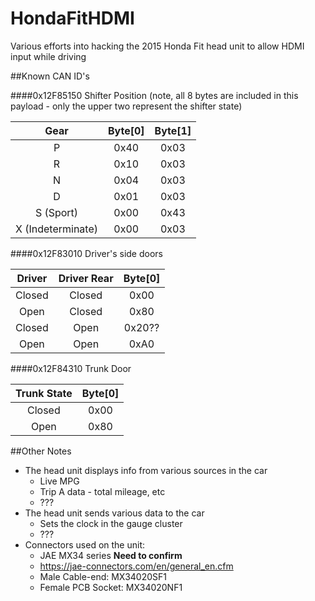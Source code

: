 # HondaFitHDMI
Various efforts into hacking the 2015 Honda Fit head unit to allow HDMI input while driving

##Known CAN ID's

####0x12F85150
Shifter Position (note, all 8 bytes are included in this payload - only the upper two represent the shifter state)

|Gear|Byte[0]|Byte[1]|
|:--:|:-----:|:-----:|
|P   |0x40   |0x03   |
|R   |0x10   |0x03   |
|N   |0x04   |0x03   |
|D   |0x01   |0x03   |
|S (Sport)   |0x00   |0x43   |
|X (Indeterminate)   |0x00   |0x03   |

####0x12F83010
Driver's side doors

|Driver|Driver Rear|Byte[0]|
|:-:|:-:|:-:|
|Closed|Closed|0x00|
|Open|Closed|0x80|
|Closed|Open|0x20??|
|Open|Open|0xA0|

####0x12F84310
Trunk Door

|Trunk State|Byte[0]|
|:-:|:-:|
|Closed|0x00|
|Open|0x80|

##Other Notes
* The head unit displays info from various sources in the car
  * Live MPG
  * Trip A data - total mileage, etc
  * ???
* The head unit sends various data to the car
  * Sets the clock in the gauge cluster
  * ???
* Connectors used on the unit:
  * JAE MX34 series **Need to confirm**
  * https://jae-connectors.com/en/general_en.cfm
  * Male Cable-end: MX34020SF1
  * Female PCB Socket: MX34020NF1

